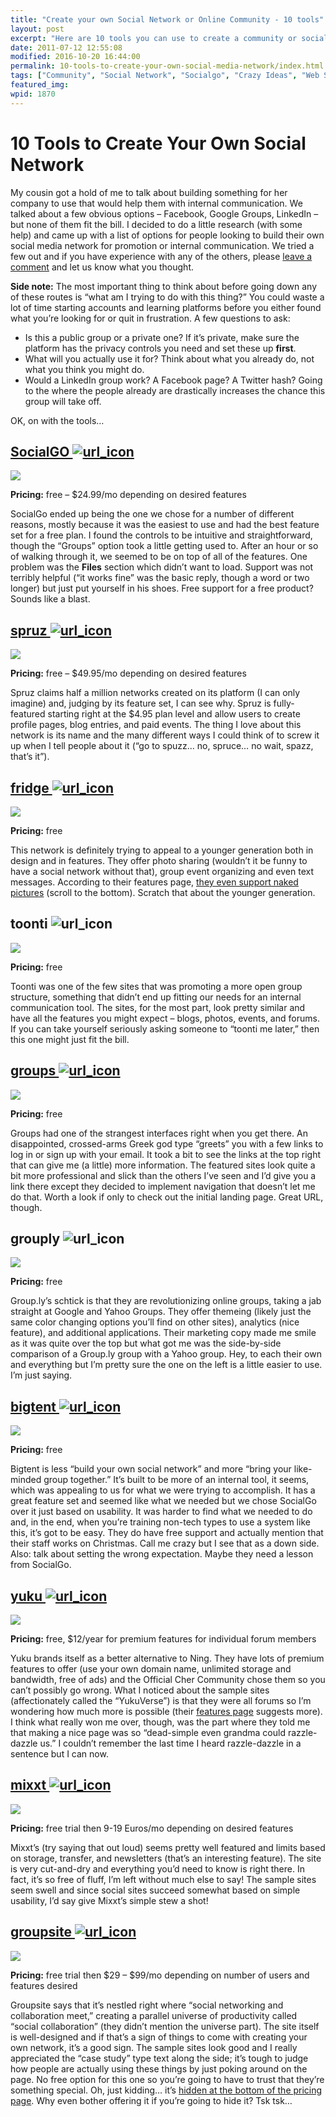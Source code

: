 ```yaml
---
title: "Create your own Social Network or Online Community - 10 tools"
layout: post
excerpt: "Here are 10 tools you can use to create a community or social network online for free (in most cases)."
date: 2011-07-12 12:55:08
modified: 2016-10-20 16:44:00
permalink: 10-tools-to-create-your-own-social-media-network/index.html
tags: ["Community", "Social Network", "Socialgo", "Crazy Ideas", "Web Strategy"]
featured_img: 
wpid: 1870
---
```


# 10 Tools to Create Your Own Social Network

My cousin got a hold of me to talk about building something for her company to use that would help them with internal communication. We talked about a few obvious options – Facebook, Google Groups, LinkedIn – but none of them fit the bill. I decided to do a little research (with some help) and came up with a list of options for people looking to build their own social media network for promotion or internal communication. We tried a few out and if you have experience with any of the others, please [leave a comment](#commentform) and let us know what you thought.

**Side note:** The most important thing to think about before going down any of these routes is “what am I trying to do with this thing?” You could waste a lot of time starting accounts and learning platforms before you either found what you’re looking for or quit in frustration. A few questions to ask:

- Is this a public group or a private one? If it’s private, make sure the platform has the privacy controls you need and set these up **first**.
- What will you actually use it for? Think about what you already do, not what you think you might do.
- Would a LinkedIn group work? A Facebook page? A Twitter hash? Going to the where the people already are drastically increases the chance this group will take off.

OK, on with the tools…

[SocialGO ![](/_images/2011/03/url_icon.gif "url_icon")](http://www.socialgo.com/)
------------------------------------------------------------------------------------------------------------------------

[![](https://lh5.googleusercontent.com/-BuKc4gVwjoc/ThuNyem0QkI/AAAAAAAABAk/fTLaBIOIsjo/create_social_network_socialgo.png)](http://www.socialgo.com/)

**Pricing:** free – $24.99/mo depending on desired features

SocialGo ended up being the one we chose for a number of different reasons, mostly because it was the easiest to use and had the best feature set for a free plan. I found the controls to be intuitive and straightforward, though the “Groups” option took a little getting used to. After an hour or so of walking through it, we seemed to be on top of all of the features. One problem was the **Files** section which didn’t want to load. Support was not terribly helpful (“it works fine” was the basic reply, though a word or two longer) but just put yourself in his shoes. Free support for a free product? Sounds like a blast.

[spruz ![](/_images/2011/03/url_icon.gif "url_icon")](http://www.spruz.com)
-----------------------------------------------------------------------------------------------------------------

[![](https://lh3.googleusercontent.com/-Lm92ve6ZkX0/ThuNycgyQrI/AAAAAAAABAo/5fJcXBgNA_k/create_social_network_spruz.png)](http://www.spruz.com/)

**Pricing:** free – $49.95/mo depending on desired features

Spruz claims half a million networks created on its platform (I can only imagine) and, judging by its feature set, I can see why. Spruz is fully-featured starting right at the $4.95 plan level and allow users to create profile pages, blog entries, and paid events. The thing I love about this network is its name and the many different ways I could think of to screw it up when I tell people about it (“go to spuzz… no, spruce… no wait, spazz, that’s it”).

[fridge ![](/_images/2011/03/url_icon.gif "url_icon")](http://www.frid.ge/)
-----------------------------------------------------------------------------------------------------------------

[![](https://lh4.googleusercontent.com/-5mG9VKIl-UM/ThuNxB64u-I/AAAAAAAABAM/JjHbJx2oy1E/create_social_network_fridge.png)](http://www.frid.ge/)

**Pricing:** free

This network is definitely trying to appeal to a younger generation both in design and in features. They offer photo sharing (wouldn’t it be funny to have a social network without that), group event organizing and even text messages. According to their features page, [they even support naked pictures](http://www.frid.ge/p/features) (scroll to the bottom). Scratch that about the younger generation.

toonti ![](/_images/2011/03/url_icon.gif "url_icon")
------------------------------------------------------------------------------------------

![](https://lh3.googleusercontent.com/-d8nEwrPHhts/ThuNylCN-8I/AAAAAAAABAs/9FEgsx2e3HA/create_social_network_toonti.png)

**Pricing:** free

Toonti was one of the few sites that was promoting a more open group structure, something that didn’t end up fitting our needs for an internal communication tool. The sites, for the most part, look pretty similar and have all the features you might expect – blogs, photos, events, and forums. If you can take yourself seriously asking someone to “toonti me later,” then this one might just fit the bill.

[groups ![](/_images/2011/03/url_icon.gif "url_icon")](http://grou.ps)
------------------------------------------------------------------------------------------------------------

[![](https://lh3.googleusercontent.com/-3Ts78hh_PwE/ThuNxcY2ILI/AAAAAAAABAY/NzpN1PSiVxw/create_social_network_groups.png)](http://grou.ps/)

**Pricing:** free

Groups had one of the strangest interfaces right when you get there. An disappointed, crossed-arms Greek god type “greets” you with a few links to log in or sign up with your email. It took a bit to see the links at the top right that can give me (a little) more information. The featured sites look quite a bit more professional and slick than the others I’ve seen and I’d give you a link there except they decided to implement navigation that doesn’t let me do that. Worth a look if only to check out the initial landing page. Great URL, though.

grouply ![](/_images/2011/03/url_icon.gif "url_icon")
-------------------------------------------------------------------------------------------

![](https://lh4.googleusercontent.com/-CZoGuxdlce0/ThuNxClI2OI/AAAAAAAABAU/ExY45lls0J4/create_social_network_grouply.png)

**Pricing:** free

Group.ly’s schtick is that they are revolutionizing online groups, taking a jab straight at Google and Yahoo Groups. They offer themeing (likely just the same color changing options you’ll find on other sites), analytics (nice feature), and additional applications. Their marketing copy made me smile as it was quite over the top but what got me was the side-by-side comparison of a Group.ly group with a Yahoo group. Hey, to each their own and everything but I’m pretty sure the one on the left is a little easier to use. I’m just saying.

[bigtent ![](/_images/2011/03/url_icon.gif "url_icon")](http://www.bigtent.com/)
----------------------------------------------------------------------------------------------------------------------

[![](https://lh3.googleusercontent.com/-8U0carVX2fk/ThuNxCcDtTI/AAAAAAAABAQ/5al4ug91nUw/create_social_network_bigtent.png)](http://www.bigtent.com/)

**Pricing:** free

Bigtent is less “build your own social network” and more “bring your like-minded group together.” It’s built to be more of an internal tool, it seems, which was appealing to us for what we were trying to accomplish. It has a great feature set and seemed like what we needed but we chose SocialGo over it just based on usability. It was harder to find what we needed to do and, in the end, when you’re training non-tech types to use a system like this, it’s got to be easy. They do have free support and actually mention that their staff works on Christmas. Call me crazy but I see that as a down side. Also: talk about setting the wrong expectation. Maybe they need a lesson from SocialGo.

[yuku ![](/_images/2011/03/url_icon.gif "url_icon")](http://www.yuku.com)
---------------------------------------------------------------------------------------------------------------

[![](https://lh4.googleusercontent.com/-aB93ayo0m94/ThuNyqu2SMI/AAAAAAAABAw/RTZSnzBfxTg/create_social_network_yuku.png)](http://www.yuku.com/)

**Pricing:** free, $12/year for premium features for individual forum members

Yuku brands itself as a better alternative to Ning. They have lots of premium features to offer (use your own domain name, unlimited storage and bandwidth, free of ads) and the Official Cher Community chose them so you can’t possibly go wrong. What I noticed about the sample sites (affectionately called the “YukuVerse”) is that they were all forums so I’m wondering how much more is possible (their [features page](http://www.yuku.com/portal/features) suggests more). I think what really won me over, though, was the part where they told me that making a nice page was so “dead-simple even grandma could razzle-dazzle us.” I couldn’t remember the last time I heard razzle-dazzle in a sentence but I can now.

[mixxt ![](/_images/2011/03/url_icon.gif "url_icon")](http://www.mixxt.com)
-----------------------------------------------------------------------------------------------------------------

[![](https://lh3.googleusercontent.com/-_pHsNSkO_ZU/ThuNx9PULDI/AAAAAAAABAg/d-tfUtK8nOc/create_social_network_mixxt.png)](http://www.mixxt.com/)

**Pricing:** free trial then 9-19 Euros/mo depending on desired features

Mixxt’s (try saying that out loud) seems pretty well featured and limits based on storage, transfer, and newsletters (that’s an interesting feature). The site is very cut-and-dry and everything you’d need to know is right there. In fact, it’s so free of fluff, I’m left without much else to say! The sample sites seem swell and since social sites succeed somewhat based on simple usability, I’d say give Mixxt’s simple stew a shot!

[groupsite ![](/_images/2011/03/url_icon.gif "url_icon")](http://www.groupsite.com)
-------------------------------------------------------------------------------------------------------------------------

[![](https://lh6.googleusercontent.com/-AM0Rpbw2rUM/ThuNx5KnJ4I/AAAAAAAABAc/zWrje9GpkK4/create_social_network_groupsite.png)](http://www.groupsite.com/)

**Pricing:** free trial then $29 – $99/mo depending on number of users and features desired

Groupsite says that it’s nestled right where “social networking and collaboration meet,” creating a parallel universe of productivity called “social collaboration” (they didn’t mention the universe part). The site itself is well-designed and if that’s a sign of things to come with creating your own network, it’s a good sign. The sample sites look good and I really appreciated the “case study” type text along the side; it’s tough to judge how people are actually using these things by just poking around on the page. No free option for this one so you’re going to have to trust that they’re something special. Oh, just kidding… it’s [hidden at the bottom of the pricing page](https://www.groupsite.com/register?plan=FreePlan). Why even bother offering it if you’re going to hide it? Tsk tsk…